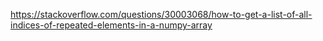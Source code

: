 https://stackoverflow.com/questions/30003068/how-to-get-a-list-of-all-indices-of-repeated-elements-in-a-numpy-array